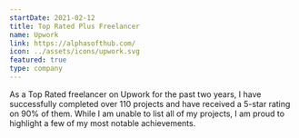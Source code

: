 ```yaml
---
startDate: 2021-02-12
title: Top Rated Plus Freelancer
name: Upwork
link: https://alphasofthub.com/
icon: ../assets/icons/upwork.svg
featured: true
type: company
---
```


As a Top Rated freelancer on Upwork for the past two years, I have successfully completed over 110 projects and have received a 5-star rating on 90% of them. While I am unable to list all of my projects, I am proud to highlight a few of my most notable achievements.
